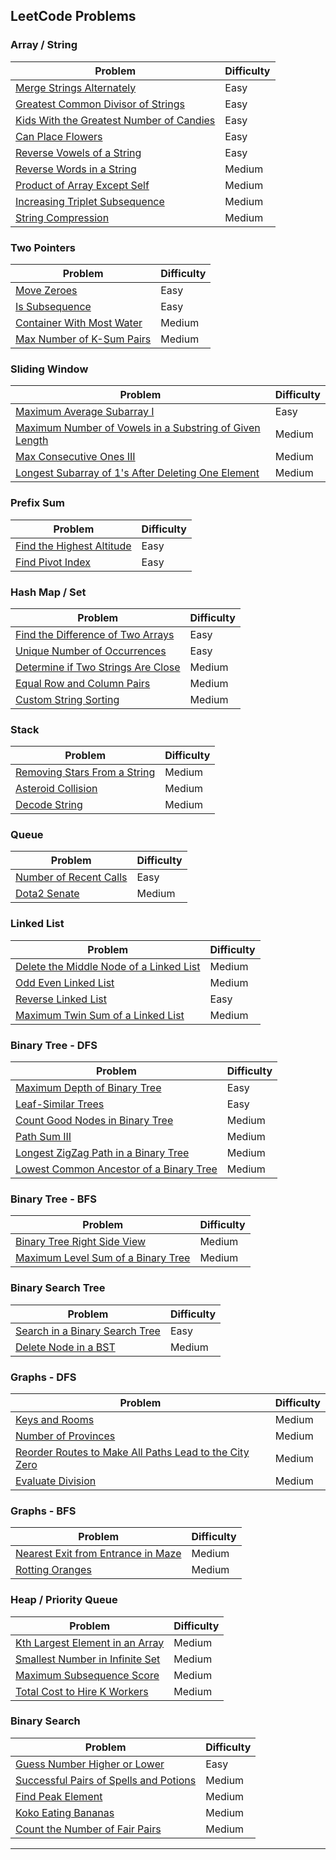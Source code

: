 ## LeetCode Problems

### Array / String
| Problem | Difficulty |
|---------|------------|
| [Merge Strings Alternately](https://leetcode.com/problems/merge-strings-alternately/) | Easy |
| [Greatest Common Divisor of Strings](https://leetcode.com/problems/greatest-common-divisor-of-strings/) | Easy |
| [Kids With the Greatest Number of Candies](https://leetcode.com/problems/kids-with-the-greatest-number-of-candies/) | Easy |
| [Can Place Flowers](https://leetcode.com/problems/can-place-flowers/) | Easy |
| [Reverse Vowels of a String](https://leetcode.com/problems/reverse-vowels-of-a-string/) | Easy |
| [Reverse Words in a String](https://leetcode.com/problems/reverse-words-in-a-string/) | Medium |
| [Product of Array Except Self](https://leetcode.com/problems/product-of-array-except-self/) | Medium |
| [Increasing Triplet Subsequence](https://leetcode.com/problems/increasing-triplet-subsequence/) | Medium |
| [String Compression](https://leetcode.com/problems/string-compression/) | Medium |

### Two Pointers
| Problem | Difficulty |
|---------|------------|
| [Move Zeroes](https://leetcode.com/problems/move-zeroes/) | Easy |
| [Is Subsequence](https://leetcode.com/problems/is-subsequence/) | Easy |
| [Container With Most Water](https://leetcode.com/problems/container-with-most-water/) | Medium |
| [Max Number of K-Sum Pairs](https://leetcode.com/problems/max-number-of-k-sum-pairs/) | Medium |

### Sliding Window
| Problem | Difficulty |
|---------|------------|
| [Maximum Average Subarray I](https://leetcode.com/problems/maximum-average-subarray-i/) | Easy |
| [Maximum Number of Vowels in a Substring of Given Length](https://leetcode.com/problems/maximum-number-of-vowels-in-a-substring-of-given-length/) | Medium |
| [Max Consecutive Ones III](https://leetcode.com/problems/max-consecutive-ones-iii/) | Medium |
| [Longest Subarray of 1's After Deleting One Element](https://leetcode.com/problems/longest-subarray-of-1s-after-deleting-one-element/) | Medium |

### Prefix Sum
| Problem | Difficulty |
|---------|------------|
| [Find the Highest Altitude](https://leetcode.com/problems/find-the-highest-altitude/) | Easy |
| [Find Pivot Index](https://leetcode.com/problems/find-pivot-index/) | Easy |

### Hash Map / Set
| Problem | Difficulty |
|---------|------------|
| [Find the Difference of Two Arrays](https://leetcode.com/problems/find-the-difference-of-two-arrays/) | Easy |
| [Unique Number of Occurrences](https://leetcode.com/problems/unique-number-of-occurrences/) | Easy |
| [Determine if Two Strings Are Close](https://leetcode.com/problems/determine-if-two-strings-are-close/) | Medium |
| [Equal Row and Column Pairs](https://leetcode.com/problems/equal-row-and-column-pairs/) | Medium |
| [Custom String Sorting](https://leetcode.com/problems/custom-sort-string/description/) |Medium|

### Stack
| Problem | Difficulty |
|---------|------------|
| [Removing Stars From a String](https://leetcode.com/problems/removing-stars-from-a-string/) | Medium |
| [Asteroid Collision](https://leetcode.com/problems/asteroid-collision/) | Medium |
| [Decode String](https://leetcode.com/problems/decode-string/) | Medium |

### Queue
| Problem | Difficulty |
|---------|------------|
| [Number of Recent Calls](https://leetcode.com/problems/number-of-recent-calls/) | Easy |
| [Dota2 Senate](https://leetcode.com/problems/dota2-senate/) | Medium |

### Linked List
| Problem | Difficulty |
|---------|------------|
| [Delete the Middle Node of a Linked List](https://leetcode.com/problems/delete-the-middle-node-of-a-linked-list/) | Medium |
| [Odd Even Linked List](https://leetcode.com/problems/odd-even-linked-list/) | Medium |
| [Reverse Linked List](https://leetcode.com/problems/reverse-linked-list/) | Easy |
| [Maximum Twin Sum of a Linked List](https://leetcode.com/problems/maximum-twin-sum-of-a-linked-list/) | Medium |

### Binary Tree - DFS
| Problem | Difficulty |
|---------|------------|
| [Maximum Depth of Binary Tree](https://leetcode.com/problems/maximum-depth-of-binary-tree/) | Easy |
| [Leaf-Similar Trees](https://leetcode.com/problems/leaf-similar-trees/) | Easy |
| [Count Good Nodes in Binary Tree](https://leetcode.com/problems/count-good-nodes-in-binary-tree/) | Medium |
| [Path Sum III](https://leetcode.com/problems/path-sum-iii/) | Medium |
| [Longest ZigZag Path in a Binary Tree](https://leetcode.com/problems/longest-zigzag-path-in-a-binary-tree/) | Medium |
| [Lowest Common Ancestor of a Binary Tree](https://leetcode.com/problems/lowest-common-ancestor-of-a-binary-tree/) | Medium |

### Binary Tree - BFS
| Problem | Difficulty |
|---------|------------|
| [Binary Tree Right Side View](https://leetcode.com/problems/binary-tree-right-side-view/) | Medium |
| [Maximum Level Sum of a Binary Tree](https://leetcode.com/problems/maximum-level-sum-of-a-binary-tree/) | Medium |

### Binary Search Tree
| Problem | Difficulty |
|---------|------------|
| [Search in a Binary Search Tree](https://leetcode.com/problems/search-in-a-binary-search-tree/) | Easy |
| [Delete Node in a BST](https://leetcode.com/problems/delete-node-in-a-bst/) | Medium |

### Graphs - DFS
| Problem | Difficulty |
|---------|------------|
| [Keys and Rooms](https://leetcode.com/problems/keys-and-rooms/) | Medium |
| [Number of Provinces](https://leetcode.com/problems/number-of-provinces/) | Medium |
| [Reorder Routes to Make All Paths Lead to the City Zero](https://leetcode.com/problems/reorder-routes-to-make-all-paths-lead-to-the-city-zero/) | Medium |
| [Evaluate Division](https://leetcode.com/problems/evaluate-division/) | Medium |

### Graphs - BFS
| Problem | Difficulty |
|---------|------------|
| [Nearest Exit from Entrance in Maze](https://leetcode.com/problems/nearest-exit-from-entrance-in-maze/) | Medium |
| [Rotting Oranges](https://leetcode.com/problems/rotting-oranges/) | Medium |

### Heap / Priority Queue
| Problem | Difficulty |
|---------|------------|
| [Kth Largest Element in an Array](https://leetcode.com/problems/kth-largest-element-in-an-array/) | Medium |
| [Smallest Number in Infinite Set](https://leetcode.com/problems/smallest-number-in-infinite-set/) | Medium |
| [Maximum Subsequence Score](https://leetcode.com/problems/maximum-subsequence-score/) | Medium |
| [Total Cost to Hire K Workers](https://leetcode.com/problems/total-cost-to-hire-k-workers/) | Medium |

### Binary Search
| Problem | Difficulty |
|---------|------------|
| [Guess Number Higher or Lower](https://leetcode.com/problems/guess-number-higher-or-lower/) | Easy |
| [Successful Pairs of Spells and Potions](https://leetcode.com/problems/successful-pairs-of-spells-and-potions/) | Medium |
| [Find Peak Element](https://leetcode.com/problems/find-peak-element/) | Medium |
| [Koko Eating Bananas](https://leetcode.com/problems/koko-eating-bananas/) | Medium |
| [Count the Number of Fair Pairs](https://leetcode.com/problems/count-the-number-of-fair-pairs/) | Medium |
 
---
